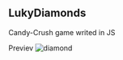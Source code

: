 ## LukyDiamonds
Candy-Crush game writed in JS

Previev
![diamond](https://user-images.githubusercontent.com/25785668/97129480-4997dd80-173f-11eb-812f-0aaef36b5bc2.jpg)
